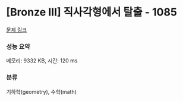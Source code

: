 # [Bronze III] 직사각형에서 탈출 - 1085 

[문제 링크](https://www.acmicpc.net/problem/1085) 

### 성능 요약

메모리: 9332 KB, 시간: 120 ms

### 분류

기하학(geometry), 수학(math)

